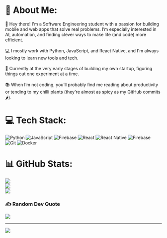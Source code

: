 # 💫 About Me:
👋 Hey there! I'm a Software Engineering student with a passion for building mobile and web apps that solve real problems. I’m especially interested in AI, automation, and finding clever ways to make life (and code) more efficient.<br><br>💻 I mostly work with Python, JavaScript, and React Native, and I'm always looking to learn new tools and tech.<br><br>🚀 Currently at the very early stages of building my own startup, figuring things out one experiment at a time.<br><br>📚 When I’m not coding, you’ll probably find me reading about productivity or tending to my chilli plants (they're almost as spicy as my GitHub commits 🌶️).


# 💻 Tech Stack:
![Python](https://img.shields.io/badge/python-3670A0?style=flat&logo=python&logoColor=ffdd54) ![JavaScript](https://img.shields.io/badge/javascript-%23323330.svg?style=flat&logo=javascript&logoColor=%23F7DF1E) ![Firebase](https://img.shields.io/badge/firebase-%23039BE5.svg?style=flat&logo=firebase) ![React](https://img.shields.io/badge/react-%2320232a.svg?style=flat&logo=react&logoColor=%2361DAFB) ![React Native](https://img.shields.io/badge/react_native-%2320232a.svg?style=flat&logo=react&logoColor=%2361DAFB) ![Firebase](https://img.shields.io/badge/firebase-a08021?style=flat&logo=firebase&logoColor=ffcd34) ![Git](https://img.shields.io/badge/git-%23F05033.svg?style=flat&logo=git&logoColor=white) ![Docker](https://img.shields.io/badge/docker-%230db7ed.svg?style=flat&logo=docker&logoColor=white)
# 📊 GitHub Stats:
![](https://github-readme-stats.vercel.app/api?username=L-Baldacchino&theme=nord&hide_border=false&include_all_commits=true&count_private=true)<br/>
![](https://nirzak-streak-stats.vercel.app/?user=L-Baldacchino&theme=nord&hide_border=false)<br/>
![](https://github-readme-stats.vercel.app/api/top-langs/?username=L-Baldacchino&theme=nord&hide_border=false&include_all_commits=true&count_private=true&layout=compact)

### ✍️ Random Dev Quote
![](https://quotes-github-readme.vercel.app/api?type=horizontal&theme=radical)

---
[![](https://visitcount.itsvg.in/api?id=L-Baldacchino&icon=0&color=0)](https://visitcount.itsvg.in)

<!-- Proudly created with GPRM ( https://gprm.itsvg.in ) -->
